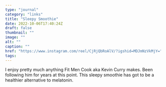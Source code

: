 ```yaml
---
type: "journal"
category: "links"
title: "Sleepy Smoothie"
date: 2022-10-06T17:40:24Z
draft: false
thumbnail: ""
image: ""
alt: ""
caption: ""
href: "https://www.instagram.com/reel/CjRjQbRoAlV/?igshid=MDJmNzVkMjY="
tags:
---
```


I enjoy pretty much anything Fit Men Cook aka Kevin Curry makes. Been following him for years at this point. This sleepy smoothie has got to be a healthier alternative to melatonin.
